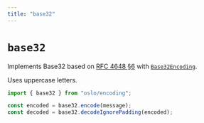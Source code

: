 ```yaml
---
title: "base32"
---
```


# `base32`

Implements Base32 based on [RFC 4648 §6](https://datatracker.ietf.org/doc/html/rfc4648#section-6) with [`Base32Encoding`](/reference/main/Base32Encoding).

Uses uppercase letters.

```ts
import { base32 } from "oslo/encoding";

const encoded = base32.encode(message);
const decoded = base32.decodeIgnorePadding(encoded);
```
